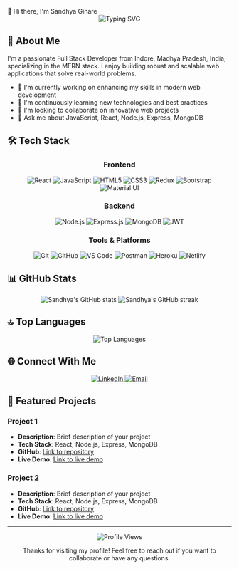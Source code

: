 <html>
👋 Hi there, I'm Sandhya Ginare
<div align="center"> <img src="https://readme-typing-svg.herokuapp.com?font=Fira+Code&size=32&duration=3000&pause=1000&color=0366D6&center=true&vCenter=true&width=600&lines=Full+Stack+Developer;MERN+Stack+Specialist;Web+Development+Enthusiast" alt="Typing SVG" /> </div>

## 💫 About Me

I'm a passionate Full Stack Developer from Indore, Madhya Pradesh, India, specializing in the MERN stack. I enjoy building robust and scalable web applications that solve real-world problems.

- 🔭 I'm currently working on enhancing my skills in modern web development
- 🌱 I'm continuously learning new technologies and best practices
- 👯 I'm looking to collaborate on innovative web projects
- 💬 Ask me about JavaScript, React, Node.js, Express, MongoDB

## 🛠️ Tech Stack

<div align="center">

### Frontend
![React](https://img.shields.io/badge/React-20232A?style=for-the-badge&logo=react&logoColor=61DAFB)
![JavaScript](https://img.shields.io/badge/JavaScript-F7DF1E?style=for-the-badge&logo=javascript&logoColor=black)
![HTML5](https://img.shields.io/badge/HTML5-E34F26?style=for-the-badge&logo=html5&logoColor=white)
![CSS3](https://img.shields.io/badge/CSS3-1572B6?style=for-the-badge&logo=css3&logoColor=white)
![Redux](https://img.shields.io/badge/Redux-593D88?style=for-the-badge&logo=redux&logoColor=white)
![Bootstrap](https://img.shields.io/badge/Bootstrap-563D7C?style=for-the-badge&logo=bootstrap&logoColor=white)
![Material UI](https://img.shields.io/badge/Material--UI-0081CB?style=for-the-badge&logo=material-ui&logoColor=white)

### Backend
![Node.js](https://img.shields.io/badge/Node.js-339933?style=for-the-badge&logo=nodedotjs&logoColor=white)
![Express.js](https://img.shields.io/badge/Express.js-000000?style=for-the-badge&logo=express&logoColor=white)
![MongoDB](https://img.shields.io/badge/MongoDB-4EA94B?style=for-the-badge&logo=mongodb&logoColor=white)
![JWT](https://img.shields.io/badge/JWT-000000?style=for-the-badge&logo=JSON%20web%20tokens&logoColor=white)

### Tools & Platforms
![Git](https://img.shields.io/badge/Git-F05032?style=for-the-badge&logo=git&logoColor=white)
![GitHub](https://img.shields.io/badge/GitHub-100000?style=for-the-badge&logo=github&logoColor=white)
![VS Code](https://img.shields.io/badge/Visual_Studio_Code-0078D4?style=for-the-badge&logo=visual%20studio%20code&logoColor=white)
![Postman](https://img.shields.io/badge/Postman-FF6C37?style=for-the-badge&logo=Postman&logoColor=white)
![Heroku](https://img.shields.io/badge/Heroku-430098?style=for-the-badge&logo=heroku&logoColor=white)
![Netlify](https://img.shields.io/badge/Netlify-00C7B7?style=for-the-badge&logo=netlify&logoColor=white)

</div>

## 📊 GitHub Stats

<div align="center">
  <img src="https://github-readme-stats.vercel.app/api?username=sandhyaginare&show_icons=true&theme=tokyonight" alt="Sandhya's GitHub stats" />
  <img src="https://github-readme-streak-stats.herokuapp.com/?user=sandhyaginare&theme=tokyonight" alt="Sandhya's GitHub streak" />
</div>

## 🔝 Top Languages

<div align="center">
  <img src="https://github-readme-stats.vercel.app/api/top-langs/?username=sandhyaginare&layout=compact&theme=tokyonight" alt="Top Languages" />
</div>

## 🌐 Connect With Me

<div align="center">
  <a href="https://www.linkedin.com/in/sandhyaginare" target="_blank">
    <img src="https://img.shields.io/badge/LinkedIn-0077B5?style=for-the-badge&logo=linkedin&logoColor=white" alt="LinkedIn" />
  </a>
  <a href="mailto:sandhyaginare@gmail.com">
    <img src="https://img.shields.io/badge/Gmail-D14836?style=for-the-badge&logo=gmail&logoColor=white" alt="Email" />
  </a>
  <!-- Add more social links as needed -->
</div>

## 📌 Featured Projects

### Project 1
- **Description**: Brief description of your project
- **Tech Stack**: React, Node.js, Express, MongoDB
- **GitHub**: [Link to repository](#)
- **Live Demo**: [Link to live demo](#)

### Project 2
- **Description**: Brief description of your project
- **Tech Stack**: React, Node.js, Express, MongoDB
- **GitHub**: [Link to repository](#)
- **Live Demo**: [Link to live demo](#)

---

<div align="center">
  <img src="https://komarev.com/ghpvc/?username=sandhyaginare&color=blueviolet" alt="Profile Views" />
  <p>Thanks for visiting my profile! Feel free to reach out if you want to collaborate or have any questions.</p>
</div>
</html>
